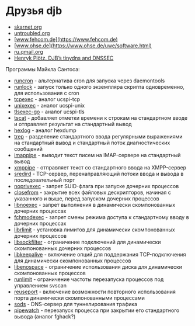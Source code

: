 Друзья djb
==========

* [skarnet.org](https://skarnet.org/)
* [untroubled.org](http://untroubled.org/)
* [www.fehcom.de](https://www.fehcom.de)
* [www.ohse.de](https://www.ohse.de/uwe/software.html)
* [ru.qmail.org](http://ru.qmail.org/)
* [Henryk Plötz. DJB’s tinydns and DNSSEC](https://blog.ploetzli.ch/2014/tinydns-dnssec/)

Программы Майкла Сантоса:

* [runcron](https://github.com/msantos/runcron) - альтернатива cron для запуска через daemontools
* [runlock](https://github.com/msantos/runlock) - запуск только одного экземпляра скрипта одновременно, для использования с cron
* [tcpexec](https://github.com/msantos/tcpexec) - аналог ucspi-tcp
* [unixexec](https://github.com/msantos/unixexec) - аналог ucspi-unix
* [tlsexec-go](https://github.com/msantos/tlsexec-go) - аналог ucspi-tls
* [tscat](https://github.com/msantos/tscat) - добавляет отметки времени к строкам на стандартном вводе и отправляет результат на стандартный вывод
* [hexlog](https://github.com/msantos/hexlog) - аналог hexdump
* [trep](https://github.com/msantos/trep) - разделение стандартного ввода регулярными выражениями на стандартный вывод и стандартный поток диагностических сообщений
* [imappipe](https://github.com/msantos/imappipe) - выводит текст писем на IMAP-сервере на стандартный вывод
* [xmppipe](https://github.com/msantos/xmppipe) - отправляет текст со стандартного ввода на XMPP-сервер
* [sredird](https://github.com/msantos/sredird) - TCP-сервер, перенаправляющий потоки ввода и вывода в последовательный порт
* [noprivexec](https://github.com/msantos/noprivexec) - запрет SUID-флага при запуске дочерних процессов
* [closefrom](https://github.com/msantos/closefrom) - закрытие всех файловых дескрипторов, начиная с указанного и выше, перед запуском дочерних процессов
* [libnoexec](https://github.com/msantos/libnoexec) - запрет выполнения в динамически скомпонованных дочерних процессах
* [fchmodexec](https://github.com/msantos/fchmodexec) - запрет смены режима доступа к стандартному вводу в дочерних процессах
* [librlimit](https://github.com/msantos/librlimit) - установка лимитов для динамически скомпонованных дочерних процессов
* [libsockfilter](https://github.com/msantos/libsockfilter) - ограничение подключений для динамически скомпонованных дочерних процессов
* [libkeepalive](https://github.com/msantos/libkeepalive) - включение опций для поддержания TCP-подключения для динамически скомпонованных процессов
* [libenospace](https://github.com/msantos/libenospace) - ограничение использования диска для динамически скомпонованных процессов
* [runlimit](https://github.com/msantos/runlimit) - ограничение частоты перезапуска процессов под управлением svscan
* [reuseport](https://github.com/msantos/reuseport) - включение возможности повторного использования порта динамически скомпонованными процессами
* [sods](https://github.com/msantos/sods) - DNS-сервер для туннелирования трафика
* [pipewatch](https://github.com/msantos/pipewatch) - перезапуск процесса при закрытии его стандартного вывода (аналог fghack?)
